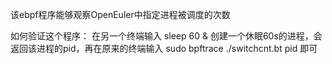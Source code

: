 该ebpf程序能够观察OpenEuler中指定进程被调度的次数

如何验证这个程序：
在另一个终端输入 sleep 60 & 创建一个休眠60s的进程，会返回该进程的pid，再在原来的终端输入 sudo bpftrace ./switchcnt.bt pid 即可